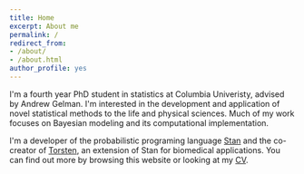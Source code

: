 ```yaml
---
title: Home
excerpt: About me
permalink: /
redirect_from:
- /about/
- /about.html
author_profile: yes
---
```


I'm a fourth year PhD student in statistics at Columbia Univeristy, advised by Andrew Gelman. I'm interested in the development and application of novel statistical methods to the life and physical sciences. Much of my work focuses on Bayesian modeling and its computational implementation.

I'm a developer of the probabilistic programing language [Stan](http://mc-stan.org/) and the co-creator of  [Torsten](https://github.com/metrumresearchgroup/Torsten), an extension of Stan for biomedical applications.
You can find out more by browsing this website or looking at my [CV](http://charlesm93.github.io/files/charlesm.pdf).
